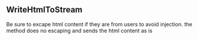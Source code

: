 


## WriteHtmlToStream

Be sure to excape html content if they are  from users to avoid injection. the method does no escaping and
sends the html content as is
